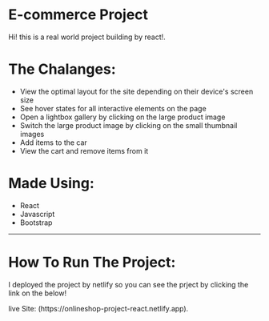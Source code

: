 <h1>E-commerce Project</h1>
<p>Hi! this is a real world project building by react!.</p>

<h1> The Chalanges:</h1>
  <ul>
    <li>View the optimal layout for the site depending on their device's screen size</li>
    <li>See hover states for all interactive elements on the page </li>
    <li>Open a lightbox gallery by clicking on the large product image </li>
    <li>Switch the large product image by clicking on the small thumbnail images</li>
    <li>Add items to the car</li>
    <li>View the cart and remove items from it</li>
  </ul>
<h1>Made Using:</h1>
<ul>
<li>React</li>
<li>Javascript</li>
<li>Bootstrap</li>

</ul>
<hr>

<h1>How To Run The Project:</h1>
<p>I  deployed the project by netlify so you can see the prject by clicking the link on the below!</p>
live Site: (https://onlineshop-project-react.netlify.app).

